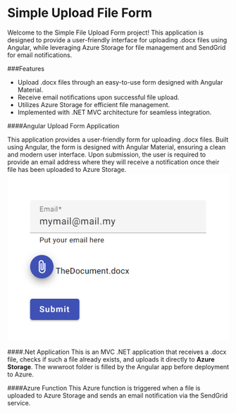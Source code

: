 # Simple Upload File Form

Welcome to the Simple File Upload Form project! This application is designed to provide a user-friendly interface for uploading .docx files using Angular, while leveraging Azure Storage for file management and SendGrid for email notifications.

###Features
- Upload .docx files through an easy-to-use form designed with Angular Material.
- Receive email notifications upon successful file upload.
- Utilizes Azure Storage for efficient file management.
- Implemented with .NET MVC architecture for seamless integration.

####Angular Upload Form Application

This application provides a user-friendly form for uploading .docx files. Built using Angular, the form is designed with Angular Material, ensuring a clean and modern user interface. Upon submission, the user is required to provide an email address where they will receive a notification once their file has been uploaded to Azure Storage.
![Alt text](upload_form.png)

####.Net Application 
This is an MVC .NET application that receives a .docx file, checks if such a file already exists, and uploads it directly to **Azure Storage**. The wwwroot folder is filled by the Angular app before deployment to Azure.


####Azure Function
This Azure function is triggered when a file is uploaded to Azure Storage and sends an email notification via the SendGrid service.
